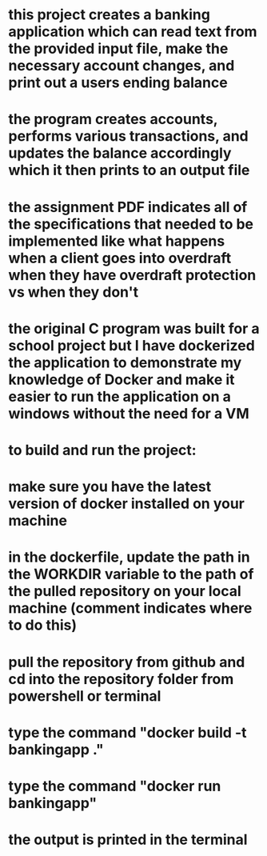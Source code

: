 # this project creates a banking application which can read text from the provided input file, make the necessary account changes, and print out a users ending balance

# the program creates accounts, performs various transactions, and updates the balance accordingly which it then prints to an output file

# the assignment PDF indicates all of the specifications that needed to be implemented like what happens when a client goes into overdraft when they have overdraft protection vs when they don't

# the original C program was built for a school project but I have dockerized the application to demonstrate my knowledge of Docker and make it easier to run the application on a windows without the need for a VM

# to build and run the project:
# make sure you have the latest version of docker installed on your machine
# in the dockerfile, update the path in the WORKDIR variable to the path of the pulled repository on your local machine (comment indicates where to do this)
# pull the repository from github and cd into the repository folder from powershell or terminal
# type the command "docker build -t bankingapp ."
# type the command "docker run bankingapp"
# the output is printed in the terminal
